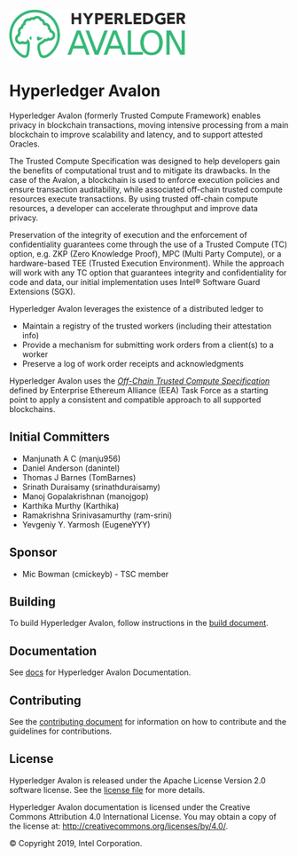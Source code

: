 <!--
Licensed under Creative Commons Attribution 4.0 International License
https://creativecommons.org/licenses/by/4.0/
-->

<img src="images/HL_Avalon_Logo_Color.png" width="318" height="87"
 alt="Hyperledger Avalon logo" />

# Hyperledger Avalon

Hyperledger Avalon (formerly Trusted Compute Framework)
enables privacy in blockchain transactions,
moving intensive processing from a main blockchain to improve scalability and
latency, and to support attested Oracles.

The Trusted Compute Specification was designed to help developers gain the
benefits of computational trust and to mitigate its drawbacks. In the case of
the Avalon, a blockchain is used to enforce execution
policies and ensure transaction auditability, while associated off-chain
trusted compute resources execute transactions. By using trusted off-chain
compute resources, a developer can accelerate throughput and improve data
privacy.

Preservation of the integrity of execution and the enforcement
of confidentiality guarantees come through the use of a Trusted Compute (TC)
option, e.g. ZKP (Zero Knowledge Proof), MPC (Multi Party Compute),
or a hardware-based TEE (Trusted Execution Environment).
While the approach will work with any TC option that guarantees integrity and
confidentiality for code and data, our initial implementation uses
Intel® Software Guard Extensions (SGX).

Hyperledger Avalon leverages the existence of a distributed ledger to
 * Maintain a registry of the trusted workers (including their attestation info)
 * Provide a mechanism for submitting work orders from a client(s) to a worker
 * Preserve a log of work order receipts and acknowledgments

Hyperledger Avalon uses the
[ _Off-Chain Trusted Compute Specification_](https://entethalliance.github.io/trusted-computing/spec.html)
defined by Enterprise Ethereum Alliance (EEA) Task Force as a starting point to
apply a consistent and compatible approach to all supported blockchains.

## Initial Committers
* Manjunath A C (manju956)
* Daniel Anderson (danintel)
* Thomas J Barnes (TomBarnes)
* Srinath Duraisamy (srinathduraisamy)
* Manoj Gopalakrishnan (manojgop)
* Karthika Murthy (Karthika)
* Ramakrishna Srinivasamurthy (ram-srini)
* Yevgeniy Y. Yarmosh (EugeneYYY)

## Sponsor
* Mic Bowman (cmickeyb) - TSC member

## Building

To build Hyperledger Avalon, follow instructions in the [build document](BUILD.md).

## Documentation

See [docs](docs) for Hyperledger Avalon Documentation.

## Contributing

See the [contributing document](CONTRIBUTING.md)
for information on how to contribute and the guidelines for contributions.

## License
Hyperledger Avalon is released under the Apache License
Version 2.0 software license. See the [license file](LICENSE) for more details.

Hyperledger Avalon documentation is licensed under the
Creative Commons Attribution 4.0 International License. You may obtain a copy
of the license at: http://creativecommons.org/licenses/by/4.0/.

© Copyright 2019, Intel Corporation.
